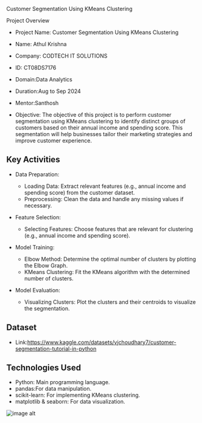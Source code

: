 Customer Segmentation Using KMeans Clustering

 Project Overview

- Project Name: Customer Segmentation Using KMeans Clustering
- Name: Athul Krishna
- Company: CODTECH IT SOLUTIONS
- ID: CT08DS7176
- Domain:Data Analytics
- Duration:Aug to Sep 2024
- Mentor:Santhosh

- Objective:
  The objective of this project is to perform customer segmentation using KMeans clustering to identify distinct groups of customers based on their annual income and spending score. This segmentation will help businesses tailor their marketing strategies and improve customer experience.

## Key Activities

- Data Preparation:
  - Loading Data: Extract relevant features (e.g., annual income and spending score) from the customer dataset.
  - Preprocessing: Clean the data and handle any missing values if necessary.

- Feature Selection:
  - Selecting Features: Choose features that are relevant for clustering (e.g., annual income and spending score).

- Model Training:
  - Elbow Method: Determine the optimal number of clusters by plotting the Elbow Graph.
  - KMeans Clustering: Fit the KMeans algorithm with the determined number of clusters.

- Model Evaluation:
  - Visualizing Clusters: Plot the clusters and their centroids to visualize the segmentation.

## Dataset

- Link:https://www.kaggle.com/datasets/vjchoudhary7/customer-segmentation-tutorial-in-python

## Technologies Used

- Python: Main programming language.
- pandas:For data manipulation.
- scikit-learn: For implementing KMeans clustering.
- matplotlib & seaborn: For data visualization.


![image alt]([image_url](https://github.com/Athul2530/CODTECH-TASK-3/blob/main/Screenshot%202024-09-16%20144651.png?raw=true))

